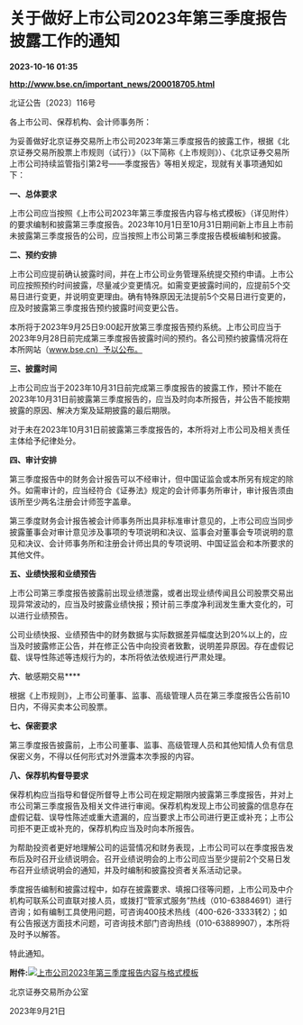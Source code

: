 # 关于做好上市公司2023年第三季度报告披露工作的通知

**2023-10-16 01:35**

**http://www.bse.cn/important_news/200018705.html**

北证公告〔2023〕116号

  

各上市公司、保荐机构、会计师事务所：

为妥善做好北京证券交易所上市公司2023年第三季度报告的披露工作，根据《北京证券交易所股票上市规则（试行）》（以下简称《上市规则》）、《北京证券交易所上市公司持续监管指引第2号——季度报告》等相关规定，现就有关事项通知如下：

**一、总体要求**

上市公司应当按照《上市公司2023年第三季度报告内容与格式模板》（详见附件）的要求编制和披露第三季度报告。2023年10月1日至10月31日期间新上市且上市前未披露第三季度报告的公司，应当按照上市公司第三季度报告模板编制和披露。

**二、预约安排**

上市公司应提前确认披露时间，并在上市公司业务管理系统提交预约申请。上市公司应按照预约时间披露，尽量减少变更情况。如需变更披露时间的，应提前5个交易日进行变更，并说明变更理由。确有特殊原因无法提前5个交易日进行变更的，应及时披露第三季度报告预约披露时间变更公告。

本所将于2023年9月25日9:00起开放第三季度报告预约系统。上市公司应当于2023年9月28日前完成第三季度报告披露时间的预约。各公司预约披露情况将在本所网站（www.bse.cn）予以公布。

**三、披露时间**

上市公司应当于2023年10月31日前完成第三季度报告的披露工作，预计不能在2023年10月31日前披露第三季度报告的，应当及时向本所报告，并公告不能按期披露的原因、解决方案及延期披露的最后期限。

对于未在2023年10月31日前披露第三季度报告的，本所将对上市公司及相关责任主体给予纪律处分。

**四、审计安排**

第三季度报告中的财务会计报告可以不经审计，但中国证监会或本所另有规定的除外。如需审计的，应当经符合《证券法》规定的会计师事务所审计，审计报告须由该所至少两名注册会计师签字盖章。

第三季度财务会计报告被会计师事务所出具非标准审计意见的，上市公司应当同步披露董事会对审计意见涉及事项的专项说明和决议、监事会对董事会专项说明的意见和决议、会计师事务所和注册会计师出具的专项说明、中国证监会和本所要求的其他文件。

**五、业绩快报和业绩预告**

上市公司第三季度报告披露前出现业绩泄露，或者出现业绩传闻且公司股票交易出现异常波动的，应当及时披露业绩快报；预计前三季度净利润发生重大变化的，可以进行业绩预告。

公司业绩快报、业绩预告中的财务数据与实际数据差异幅度达到20%以上的，应当及时披露修正公告，并在修正公告中向投资者致歉，说明差异原因。存在虚假记载、误导性陈述等违规行为的，本所将依法依规进行严肃处理。

**六**、敏感期交易****

根据《上市规则》，上市公司董事、监事、高级管理人员在第三季度报告公告前10日内，不得买卖本公司股票。

**七、保密要求**

第三季度报告披露前，上市公司董事、监事、高级管理人员和其他知情人负有信息保密义务，不得以任何形式对外泄露本次季报的内容。

**八、保荐机构督导要求**

保荐机构应当指导和督促所督导上市公司在规定期限内披露第三季度报告，并对上市公司第三季度报告及相关文件进行审阅。保荐机构发现上市公司披露的信息存在虚假记载、误导性陈述或重大遗漏的，应当要求上市公司进行更正或补充；上市公司拒不更正或补充的，保荐机构应当及时向本所报告。

为帮助投资者更好地理解公司的运营情况和财务表现，上市公司可以在季度报告发布后及时召开业绩说明会。召开业绩说明会的上市公司应当至少提前2个交易日发布召开业绩说明会的通知，并及时编制和披露投资者关系活动记录。

季度报告编制和披露过程中，如存在披露要求、填报口径等问题，上市公司及中介机构可联系公司直联对接人员，或拨打“管家式服务”热线（010-63884691）进行咨询；如有编制工具使用问题，可咨询400技术热线（400-626-3333转2）；如有公告报送方面技术问题，可咨询技术部门咨询热线（010-63889907），本所将及时予以解答。

特此通知。

  

**附件:**![](http://www.bse.cn/static/vendor/ueditor/dialogs/attachment/fileTypeImages/icon_default.png)[上市公司2023年第三季度报告内容与格式模板](http://www.bse.cn/uploads/6/file/public/202309/20230921153744_jij9oir32s.docx)

  

  

北京证券交易所办公室

2023年9月21日